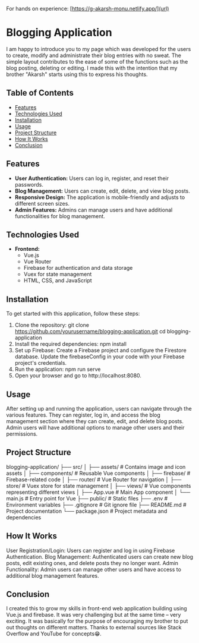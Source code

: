 For hands on experience: [https://g-akarsh-monu.netlify.app/](url)

# Blogging Application

I am happy to introduce you to my page which was developed for the users to create, modify and administrate their blog entries with no sweat. The simple layout contributes to the ease of some of the functions such as the blog posting, deleting or editing. I made this with the intention that my brother "Akarsh" starts using this to express his thoughts.

## Table of Contents

- [Features](#features)
- [Technologies Used](#technologies-used)
- [Installation](#installation)
- [Usage](#usage)
- [Project Structure](#project-structure)
- [How It Works](#how-it-works)
- [Conclusion](#conclusion)

## Features

- **User Authentication:** Users can log in, register, and reset their passwords.
- **Blog Management:** Users can create, edit, delete, and view blog posts.
- **Responsive Design:** The application is mobile-friendly and adjusts to different screen sizes.
- **Admin Features:** Admins can manage users and have additional functionalities for blog management.

## Technologies Used

- **Frontend:**
  - Vue.js
  - Vue Router
  - Firebase for authentication and data storage
  - Vuex for state management
  - HTML, CSS, and JavaScript

## Installation

To get started with this application, follow these steps:

1. Clone the repository:
   git clone https://github.com/yourusername/blogging-application.git
   cd blogging-application
2. Install the required dependencies:
    npm install
3. Set up Firebase:
    Create a Firebase project and configure the Firestore database.
    Update the firebaseConfig in your code with your Firebase project's credentials.
4. Run the application:
    npm run serve
5. Open your browser and go to http://localhost:8080.

## Usage

After setting up and running the application, users can navigate through the various features. They can register, log in, and access the blog management section where they can create, edit, and delete blog posts. Admin users will have additional options to manage other users and their permissions.

## Project Structure

blogging-application/
├── src/
│   ├── assets/              # Contains image and icon assets
│   ├── components/          # Reusable Vue components
│   ├── firebase/            # Firebase-related code
│   ├── router/              # Vue Router for navigation
│   ├── store/               # Vuex store for state management
│   ├── views/               # Vue components representing different views
│   ├── App.vue              # Main App component
│   └── main.js              # Entry point for Vue
├── public/                  # Static files
├── .env                     # Environment variables
├── .gitignore               # Git ignore file
├── README.md                # Project documentation
└── package.json             # Project metadata and dependencies


## How It Works

User Registration/Login: Users can register and log in using Firebase Authentication.
Blog Management: Authenticated users can create new blog posts, edit existing ones, and delete posts they no longer want.
Admin Functionality: Admin users can manage other users and have access to additional blog management features.

## Conclusion
I created this to grow my skills in front-end web application building using Vue.js and firebase. It was very challenging but at the same time – very exciting. It was basically for the purpose of encouraging my brother to put out thoughts on different matters. Thanks to external sources like Stack Overflow and YouTube for concepts😁.
